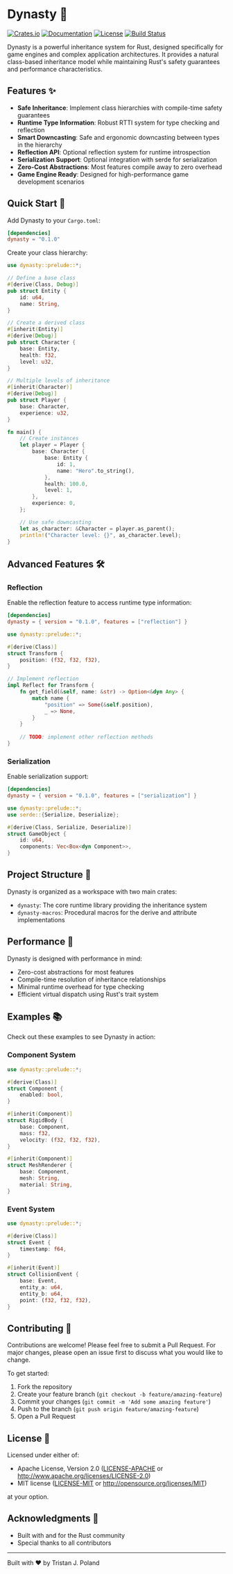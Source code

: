 # Dynasty 🏰

[![Crates.io](https://img.shields.io/crates/v/dynasty-rs.svg)](https://crates.io/crates/dynasty-rs)
[![Documentation](https://docs.rs/dynasty-rs/badge.svg)](https://docs.rs/dynasty-rs)
[![License](https://img.shields.io/badge/license-MIT%2FApache--2.0-blue.svg)](README.md#license)
[![Build Status](https://github.com/tristanpoland/dynasty/workflows/CI/badge.svg)](https://github.com/tristanpoland/dynasty/actions)

Dynasty is a powerful inheritance system for Rust, designed specifically for game engines and complex application architectures. It provides a natural class-based inheritance model while maintaining Rust's safety guarantees and performance characteristics.

## Features ✨

- **Safe Inheritance**: Implement class hierarchies with compile-time safety guarantees
- **Runtime Type Information**: Robust RTTI system for type checking and reflection
- **Smart Downcasting**: Safe and ergonomic downcasting between types in the hierarchy
- **Reflection API**: Optional reflection system for runtime introspection
- **Serialization Support**: Optional integration with serde for serialization
- **Zero-Cost Abstractions**: Most features compile away to zero overhead
- **Game Engine Ready**: Designed for high-performance game development scenarios

## Quick Start 🚀

Add Dynasty to your `Cargo.toml`:

```toml
[dependencies]
dynasty = "0.1.0"
```

Create your class hierarchy:

```rust
use dynasty::prelude::*;

// Define a base class
#[derive(Class, Debug)]
pub struct Entity {
    id: u64,
    name: String,
}

// Create a derived class
#[inherit(Entity)]
#[derive(Debug)]
pub struct Character {
    base: Entity,
    health: f32,
    level: u32,
}

// Multiple levels of inheritance
#[inherit(Character)]
#[derive(Debug)]
pub struct Player {
    base: Character,
    experience: u32,
}

fn main() {
    // Create instances
    let player = Player {
        base: Character {
            base: Entity {
                id: 1,
                name: "Hero".to_string(),
            },
            health: 100.0,
            level: 1,
        },
        experience: 0,
    };

    // Use safe downcasting
    let as_character: &Character = player.as_parent();
    println!("Character level: {}", as_character.level);
}
```

## Advanced Features 🛠️

### Reflection

Enable the reflection feature to access runtime type information:

```toml
[dependencies]
dynasty = { version = "0.1.0", features = ["reflection"] }
```

```rust
use dynasty::prelude::*;

#[derive(Class)]
struct Transform {
    position: (f32, f32, f32),
}

// Implement reflection
impl Reflect for Transform {
    fn get_field(&self, name: &str) -> Option<&dyn Any> {
        match name {
            "position" => Some(&self.position),
            _ => None,
        }
    }
    
    // TODO: implement other reflection methods
}
```

### Serialization

Enable serialization support:

```toml
[dependencies]
dynasty = { version = "0.1.0", features = ["serialization"] }
```

```rust
use dynasty::prelude::*;
use serde::{Serialize, Deserialize};

#[derive(Class, Serialize, Deserialize)]
struct GameObject {
    id: u64,
    components: Vec<Box<dyn Component>>,
}
```

## Project Structure 📁

Dynasty is organized as a workspace with two main crates:

- `dynasty`: The core runtime library providing the inheritance system
- `dynasty-macros`: Procedural macros for the derive and attribute implementations

## Performance 🚄

Dynasty is designed with performance in mind:

- Zero-cost abstractions for most features
- Compile-time resolution of inheritance relationships
- Minimal runtime overhead for type checking
- Efficient virtual dispatch using Rust's trait system

## Examples 📚

Check out these examples to see Dynasty in action:

### Component System

```rust
use dynasty::prelude::*;

#[derive(Class)]
struct Component {
    enabled: bool,
}

#[inherit(Component)]
struct RigidBody {
    base: Component,
    mass: f32,
    velocity: (f32, f32, f32),
}

#[inherit(Component)]
struct MeshRenderer {
    base: Component,
    mesh: String,
    material: String,
}
```

### Event System

```rust
use dynasty::prelude::*;

#[derive(Class)]
struct Event {
    timestamp: f64,
}

#[inherit(Event)]
struct CollisionEvent {
    base: Event,
    entity_a: u64,
    entity_b: u64,
    point: (f32, f32, f32),
}
```

## Contributing 🤝

Contributions are welcome! Please feel free to submit a Pull Request. For major changes, please open an issue first to discuss what you would like to change.

To get started:

1. Fork the repository
2. Create your feature branch (`git checkout -b feature/amazing-feature`)
3. Commit your changes (`git commit -m 'Add some amazing feature'`)
4. Push to the branch (`git push origin feature/amazing-feature`)
5. Open a Pull Request

## License 📝

Licensed under either of:

 * Apache License, Version 2.0 ([LICENSE-APACHE](LICENSE-APACHE) or http://www.apache.org/licenses/LICENSE-2.0)
 * MIT license ([LICENSE-MIT](LICENSE-MIT) or http://opensource.org/licenses/MIT)

at your option.

## Acknowledgments 🙏

- Built with and for the Rust community
- Special thanks to all contributors

---

Built with ❤️ by Tristan J. Poland